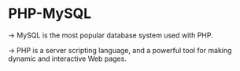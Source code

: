 # PHP-MySQL

-> MySQL is the most popular database system used with PHP.

-> PHP is a server scripting language, and a powerful tool for making dynamic and interactive Web pages.
